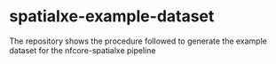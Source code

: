 # spatialxe-example-dataset
The repository shows the procedure followed to generate the example dataset for the nfcore-spatialxe pipeline 
